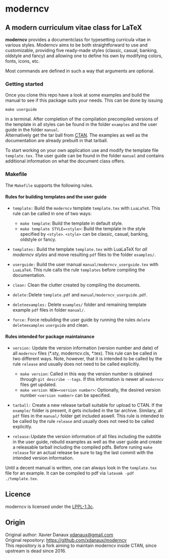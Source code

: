 # moderncv

## A modern curriculum vitae class for LaTeX

**moderncv** provides a documentclass for typesetting curricula vitae in various styles. Moderncv aims to be both straightforward to use and customizable, providing five ready-made styles (classic, casual, banking, oldstyle and fancy) and allowing one to define his own by modifying colors, fonts, icons, etc.

Most commands are defined in such a way that arguments are optional.
### Getting started 
Once you clone this repo have a look at some examples and build the manual to see if this package suits your needs.
This can be done by issuing 
```make
make userguide
```
in a terminal. After completion of the compilation precompiled versions of the template in all styles can be found in the folder `examples` and 
the user guide in the folder `manual`.  
Alternatively get the tar ball from [CTAN](https://ctan.org/pkg/moderncv?lang=de). The examples as well as the documentation are already prebuilt in that tarball.

To start working on your own application use and modify the template file `template.tex`.
The user guide can be found in the folder `manual` and contains additional information on what the document class offers.

### Makefile
The `Makefile` supports the following rules.

#### Rules for building templates and the user guide
* `template:` Build the `moderncv` template `template.tex` with `LuaLaTeX`. This rule can be called in one of two ways: 
  * `make template`: Build the template in default style.
  * `make template STYLE=<style>`: Build the template in the style specified by
	`<style>`. `<style>` can be classic, casual, banking, oldstyle or fancy.

* `templates:` Build the template `template.tex` with LuaLaTeX for _all moderncv styles_ and move resulting `pdf` files to the folder `examples/`.

* `userguide:`  Build the user manual `manual/moderncv_userguide.tex` with `LuaLaTeX`. This rule calls the rule `templates` before compiling the documentation.

* `clean:` Clean the clutter created by compiling the documents.

* `delete:`Delete `template.pdf` and `manual/moderncv_userguide.pdf`.

* `deleteexamples:` Delete `examples/` folder and remaining template example `pdf` files in folder `manual/`.

* `force:`  Force rebuilding the user guide by running the rules `delete` `deleteexamples`  `userguide` and clean.

#### Rules intended for package maintainance
* `version:` Update the version information (version number and date) of all `moderncv` files (*.sty, moderncv.cls, *.tex). This rule can be called in two different ways. Note, however, that it is intended to be called by the rule `release` and usually does not need to be called explicitly.
  * `make version`: Called in this way the version number is obtained through `git describe --tags`. If this information is newer all `moderncv` files get updated. 
  * `make version NEW=<version number>`: Optionally, the desired version number `<version number>` can be specified. 

* `tarball:`  Create a new release tarball suitable for upload to CTAN. If the `example/` folder is present, it gets included in the tar archive. Similary, all `pdf` files in the `manual/` folder get included aswell. This rule is intended to be called by the rule `release` and usually does not need to be called explicitly.

* `release:`Update the version information of all files including the subtitle
  in the user guide, rebuild examples as well as the user
  guide and create a releasable tarball including the compiled pdfs. 
  Before runing `make release` for an actual release be sure to tag the last
  commit with the intended version information.

Until a decent manual is written, one can always look in the `template.tex` file for an example. It can be compiled to pdf via `latexmk -pdf ./template.tex`.

## Licence
moderncv is licensed under the [LPPL-1.3c](https://spdx.org/licenses/LPPL-1.3c.html).

## Origin
Original author: Xavier Danaux <xdanaux@gmail.com><br/>
Original repository: https://github.com/xdanaux/moderncv<br/>
This repository is a fork aiming to maintain moderncv inside CTAN, since upstream is dead since 2016.
